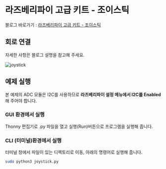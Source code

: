 # 라즈베리파이 고급 키트 - 조이스틱

블로그 바로가기 : [라즈베리파이 고급 키트 - 조이스틱](https://blog.naver.com/elepartsblog/221521607450)  

## 회로 연결  

자세한 사항은 블로그 설명을 참고해 주세요.  

![joystick](https://blogfiles.pstatic.net/MjAxOTA0MjRfMjcx/MDAxNTU2MDg5MzIzNjkz.bnNgNCE-QXfmueZiHXizWtdlR1oPTF3EMzQ93xu9_Skg.ESqm1W6brEFmxHGINdygU0VvOO__yP161XPhKgAmgNgg.PNG.elepartsblog/2.PNG?type=w2)  

## 예제 실행  

본 예제의 ADC 모듈은 I2C를 사용하므로 **라즈베리파이 설정 메뉴에서 I2C를 Enabled** 해 주어야 합니다.  


### GUI 환경에서 실행  

Thonny 편집기로 .py 파일을 열고 실행(Run)버튼으로 프로그램을 실행해 줍니다.  

### CLI (터미널)환경에서 실행  

터미널 창에서 파일이 있는 디렉토리로 이동, 아래의 명령어로 실행해 줍니다.  

```bash
sudo python3 joystick.py  
```
